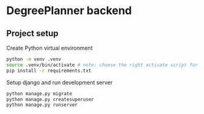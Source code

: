 # DegreePlanner backend

## Project setup

Create Python virtual environment
```bash
python -m venv .venv
source .venv/bin/activate # note: choose the right activate script for your shell
pip install -r requirements.txt
```

Setup django and run development server
```bash
python manage.py migrate
python manage.py createsuperuser
python manage.py runserver
```
